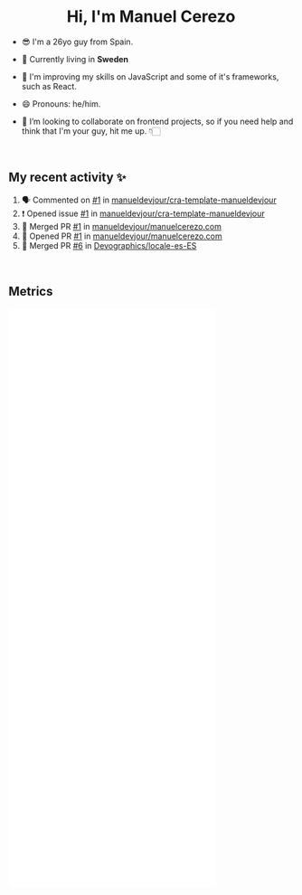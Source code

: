 <h1 align='center'>Hi, I'm Manuel Cerezo</h1>

- 😎 I'm a 26yo guy from Spain.

- 🔭 Currently living in **Sweden**

- 🌱 I'm improving my skills on JavaScript and some of it's frameworks, such as React.

- 😄 Pronouns: he/him.

- 👯 I’m looking to collaborate on frontend projects, so if you need help and think that I'm your guy, hit me up. 👇🏻

<br>

## My recent activity ✨

<!--START_SECTION:activity-->
1. 🗣 Commented on [#1](https://github.com/manueldevjour/cra-template-manueldevjour/issues/1) in [manueldevjour/cra-template-manueldevjour](https://github.com/manueldevjour/cra-template-manueldevjour)
2. ❗️ Opened issue [#1](https://github.com/manueldevjour/cra-template-manueldevjour/issues/1) in [manueldevjour/cra-template-manueldevjour](https://github.com/manueldevjour/cra-template-manueldevjour)
3. 🎉 Merged PR [#1](https://github.com/manueldevjour/manuelcerezo.com/pull/1) in [manueldevjour/manuelcerezo.com](https://github.com/manueldevjour/manuelcerezo.com)
4. 💪 Opened PR [#1](https://github.com/manueldevjour/manuelcerezo.com/pull/1) in [manueldevjour/manuelcerezo.com](https://github.com/manueldevjour/manuelcerezo.com)
5. 🎉 Merged PR [#6](https://github.com/Devographics/locale-es-ES/pull/6) in [Devographics/locale-es-ES](https://github.com/Devographics/locale-es-ES)
<!--END_SECTION:activity-->

<br>

## Metrics

![Metrics](./github-metrics.svg)

<br>
